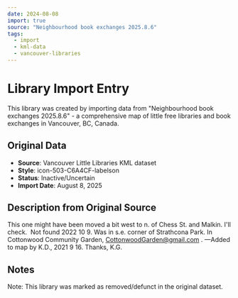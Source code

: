 ```yaml
---
date: 2024-08-08
import: true
source: "Neighbourhood book exchanges 2025.8.6"
tags:
  - import
  - kml-data
  - vancouver-libraries
---
```


# Library Import Entry

This library was created by importing data from "Neighbourhood book exchanges 2025.8.6" - a comprehensive map of little free libraries and book exchanges in Vancouver, BC, Canada.

## Original Data

- **Source**: Vancouver Little Libraries KML dataset
- **Style**: icon-503-C6A4CF-labelson
- **Status**: Inactive/Uncertain
- **Import Date**: August 8, 2025

## Description from Original Source

This one might have been moved a bit west to n. of Chess St. and Malkin.
I'll check.  Not found 2022 10 9.
Was in s.e. corner of Strathcona Park.
In Cottonwood Community Garden, 
CottonwoodGarden@gmail.com .
—Added to map by K.D., 2021 9 16. Thanks, K.G.



## Notes

Note: This library was marked as removed/defunct in the original dataset.
